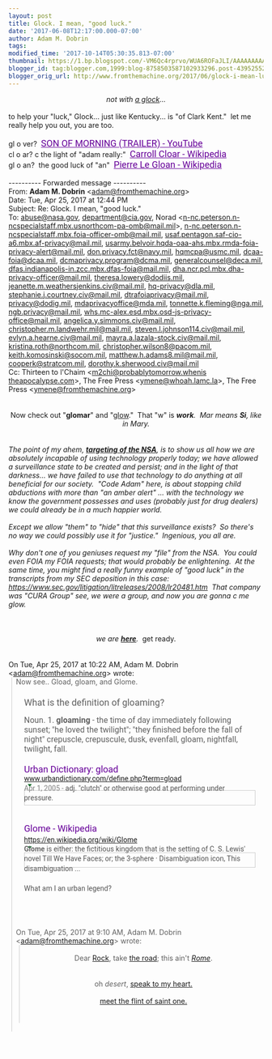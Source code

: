 ```yaml
---
layout: post
title: Glock. I mean, "good luck."
date: '2017-06-08T12:17:00.000-07:00'
author: Adam M. Dobrin
tags: 
modified_time: '2017-10-14T05:30:35.813-07:00'
thumbnail: https://1.bp.blogspot.com/-VM6Qc4rprvo/WUA6ROFaJLI/AAAAAAAAAKk/5bR5H8DCLqcdorp4QdPGt83SJwSqXu6aACK4B/s72-c/image-743952.png
blogger_id: tag:blogger.com,1999:blog-8758503587102933296.post-4395255266894748466
blogger_orig_url: http://www.fromthemachine.org/2017/06/glock-i-mean-luck.html
---
```


<div dir="ltr"><div class="gmail_quote"><div dir="ltr"><div class="gmail_quote"><div dir="ltr"><div class="gmail_quote"><div style="text-align: center;"><i>not with <a href="http://worship.lamc.la/">a glock</a>...</i></div><div dir="ltr" style="text-align: center;"><a href="https://www.youtube.com/watch?v=-hIjgofcuWU&amp;list=PLgYKDBgxsoMNvBS6k4NffQQnobyUqXuMh&amp;index=2"></a><a href="http://1.bp.blogspot.com/-VM6Qc4rprvo/WUA6ROFaJLI/AAAAAAAAAKk/5bR5H8DCLqcdorp4QdPGt83SJwSqXu6aACK4B/s1600/image-743952.png"><img alt="" border="0" id="BLOGGER_PHOTO_ID_6431204335398036658" src="reqs/1.bp.blogspot.com/-VM6Qc4rprvo/WUA6ROFaJLI/AAAAAAAAAKk/5bR5H8DCLqcdorp4QdPGt83SJwSqXu6aACK4B/s320/image-743952.png" /></a></div><div dir="ltr"><br /></div><div dir="ltr">to help your "luck," Glock... just like Kentucky... is "of Clark Kent." &nbsp;let me really help you out, you are too.<br /><div><br /></div><div>gl o ver? &nbsp;<a href="https://www.youtube.com/watch?v=N4D4QOKEtqc" style="color: rgb(102 , 0 , 153); font-family: &quot;roboto&quot; , &quot;arial&quot; , sans-serif; font-size: 18px; white-space: nowrap;">SON OF MORNING (TRAILER) - YouTube</a><br /><div class="gmail_quote"><div dir="ltr"><div class="gmail_quote"><div dir="ltr"><div class="gmail_quote"></div></div></div></div></div><div class="gmail_quote">cl o ar? c the light of "adam really:" &nbsp;<a href="https://en.wikipedia.org/wiki/Carroll_Cloar" style="color: rgb(102 , 0 , 153); font-family: &quot;roboto&quot; , &quot;arial&quot; , sans-serif; font-size: 18px; white-space: nowrap;">Carroll Cloar - Wikipedia</a></div><div class="gmail_quote">gl o an? &nbsp;the good luck of "an" &nbsp;<a href="https://en.wikipedia.org/wiki/Pierre_Le_Gloan" style="color: rgb(102 , 0 , 153); font-family: &quot;roboto&quot; , &quot;arial&quot; , sans-serif; font-size: 18px; white-space: nowrap;">Pierre Le Gloan - Wikipedia</a></div><div class="gmail_quote"><br /></div><div class="gmail_quote">---------- Forwarded message ----------<br />From: <b class="gmail_sendername">Adam M. Dobrin</b> <span dir="ltr">&lt;<a href="mailto:adam@fromthemachine.org" target="_blank">adam@fromthemachine.org</a>&gt;</span><br />Date: Tue, Apr 25, 2017 at 12:44 PM<br />Subject: Re: Glock. I mean, "good luck."<br />To: <a href="mailto:abuse@nasa.gov" target="_blank">abuse@nasa.gov</a>, <a href="mailto:department@cia.gov" target="_blank">department@cia.gov</a>, Norad &lt;<a href="mailto:n-nc.peterson.n-ncspecialstaff.mbx.usnorthcom-pa-omb@mail.mil" target="_blank">n-nc.peterson.n-ncspecialstaf<wbr></wbr>f.mbx.usnorthcom-pa-omb@mail.m<wbr></wbr>il</a>&gt;, <a href="mailto:n-nc.peterson.n-ncspecialstaff.mbx.foia-officer-omb@mail.mil" target="_blank">n-nc.peterson.n-ncspecialstaff<wbr></wbr>.mbx.foia-officer-omb@mail.mil</a><wbr></wbr>, <a href="mailto:usaf.pentagon.saf-cio-a6.mbx.af-privacy@mail.mil" target="_blank">usaf.pentagon.saf-cio-a6.mbx.a<wbr></wbr>f-privacy@mail.mil</a>, <a href="mailto:usarmy.belvoir.hqda-oaa-ahs.mbx.rmda-foia-privacy-alert@mail.mil" target="_blank">usarmy.belvoir.hqda-oaa-ahs.mb<wbr></wbr>x.rmda-foia-privacy-alert@mail<wbr></wbr>.mil</a>, <a href="mailto:don.privacy.fct@navy.mil" target="_blank">don.privacy.fct@navy.mil</a>, <a href="mailto:hqmcpa@usmc.mil" target="_blank">hqmcpa@usmc.mil</a>, <a href="mailto:dcaa-foia@dcaa.mil" target="_blank">dcaa-foia@dcaa.mil</a>, <a href="mailto:dcmaprivacy.program@dcma.mil" target="_blank">dcmaprivacy.program@dcma.mil</a>, <a href="mailto:generalcounsel@deca.mil" target="_blank">generalcounsel@deca.mil</a>, <a href="mailto:dfas.indianapolis-in.zcc.mbx.dfas-foia@mail.mil" target="_blank">dfas.indianapolis-in.zcc.mbx.d<wbr></wbr>fas-foia@mail.mil</a>, <a href="mailto:dha.ncr.pcl.mbx.dha-privacy-officer@mail.mil" target="_blank">dha.ncr.pcl.mbx.dha-privacy-of<wbr></wbr>ficer@mail.mil</a>, <a href="mailto:theresa.lowery@dodiis.mil" target="_blank">theresa.lowery@dodiis.mil</a>, <a href="mailto:jeanette.m.weathersjenkins.civ@mail.mil" target="_blank">jeanette.m.weathersjenkins.civ<wbr></wbr>@mail.mil</a>, <a href="mailto:hq-privacy@dla.mil" target="_blank">hq-privacy@dla.mil</a>, <a href="mailto:stephanie.j.courtney.civ@mail.mil" target="_blank">stephanie.j.courtney.civ@mail.<wbr></wbr>mil</a>, <a href="mailto:dtrafoiaprivacy@mail.mil" target="_blank">dtrafoiaprivacy@mail.mil</a>, <a href="mailto:privacy@dodig.mil" target="_blank">privacy@dodig.mil</a>, <a href="mailto:mdaprivacyoffice@mda.mil" target="_blank">mdaprivacyoffice@mda.mil</a>, <a href="mailto:tonnette.k.fleming@nga.mil" target="_blank">tonnette.k.fleming@nga.mil</a>, <a href="mailto:ngb.privacy@mail.mil" target="_blank">ngb.privacy@mail.mil</a>, <a href="mailto:whs.mc-alex.esd.mbx.osd-js-privacy-office@mail.mil" target="_blank">whs.mc-alex.esd.mbx.osd-js-pri<wbr></wbr>vacy-office@mail.mil</a>, <a href="mailto:angelica.y.simmons.civ@mail.mil" target="_blank">angelica.y.simmons.civ@mail.mi<wbr></wbr>l</a>, <a href="mailto:christopher.m.landwehr.mil@mail.mil" target="_blank">christopher.m.landwehr.mil@mai<wbr></wbr>l.mil</a>, <a href="mailto:steven.l.johnson114.civ@mail.mil" target="_blank">steven.l.johnson114.civ@mail.m<wbr></wbr>il</a>, <a href="mailto:evlyn.a.hearne.civ@mail.mil" target="_blank">evlyn.a.hearne.civ@mail.mil</a>, <a href="mailto:mayra.a.lazala-stock.civ@mail.mil" target="_blank">mayra.a.lazala-stock.civ@mail.<wbr></wbr>mil</a>, <a href="mailto:kristina.roth@northcom.mil" target="_blank">kristina.roth@northcom.mil</a>, <a href="mailto:christopher.wilson8@pacom.mil" target="_blank">christopher.wilson8@pacom.mil</a>, <a href="mailto:keith.komosinski@socom.mil" target="_blank">keith.komosinski@socom.mil</a>, <a href="mailto:matthew.h.adams8.mil@mail.mil" target="_blank">matthew.h.adams8.mil@mail.mil</a>, <a href="mailto:cooperk@stratcom.mil" target="_blank">cooperk@stratcom.mil</a>, <a href="mailto:dorothy.k.sherwood.civ@mail.mil" target="_blank">dorothy.k.sherwood.civ@mail.mi<wbr></wbr>l</a><br />Cc: Thirteen to l'Chaim &lt;<a href="mailto:m2chi@probablytomorrow.whenistheapocalypse.com" target="_blank">m2chi@probablytomorrow.whenis<wbr></wbr>theapocalypse.com</a>&gt;, The Free Press &lt;<a href="mailto:ymene@whoah.lamc.la" target="_blank">ymene@whoah.lamc.la</a>&gt;, The Free Press &lt;<a href="mailto:ymene@fromthemachine.org" target="_blank">ymene@fromthemachine.org</a>&gt;<br /><br /><br /><div dir="ltr"><div style="text-align: center;">Now check out "<b>glomar</b>" and "<a href="https://vid.me/h5EO" target="_blank">glow</a>." &nbsp;That "w" is <i><b>work</b>.&nbsp; Mar means <b>Si</b>, like in Mary.</i></div><div style="text-align: center;"><i><br /></i></div><div><div style="text-align: center;"><i><a href="https://en.wikipedia.org/wiki/Glomar_response" target="_blank"></a><a href="http://2.bp.blogspot.com/-gIY96nuQljQ/WUA6Ra1qUsI/AAAAAAAAAKs/FPUeZA-zG2ci_AIpyRoSxHoy_wdU39WdwCK4B/s1600/image-744872.png"><img alt="" border="0" id="BLOGGER_PHOTO_ID_6431204338821649090" src="reqs/2.bp.blogspot.com/-gIY96nuQljQ/WUA6Ra1qUsI/AAAAAAAAAKs/FPUeZA-zG2ci_AIpyRoSxHoy_wdU39WdwCK4B/s320/image-744872.png" /></a></i></div><div><i><br /></i></div><div><i>The point of my ahem, <b><a href="https://www.youtube.com/watch?v=cXCA5-KHknY" target="_blank">targeting of the NSA</a></b>, is to show us all how we are absolutely incapable of using technology properly today; we have allowed a surveillance state to be created and persist; and in the light of that darkness... we have failed to use that technology to do anything at all beneficial for our society. &nbsp;"Code Adam" here, is about stopping child abductions with more than "an amber alert" ... with the technology we know the government possesses and uses (probably just for drug dealers) we could already be in a much happier world. &nbsp;</i></div><div><i><br /></i></div><div><i>Except we allow "them" to "hide" that this surveillance exists?&nbsp; So there's no way we could possibly use it for "justice." &nbsp;Ingenious, you all are.</i></div><div><i><br /></i></div><div><i>Why don't one of you geniuses request my "file" from the NSA.&nbsp; You could even FOIA my FOIA requests; that would probably be enlightening.&nbsp; At the same time, you might find a really funny example of "good luck" in the transcripts from my SEC deposition in this case: <a href="https://www.sec.gov/litigation/litreleases/2008/lr20481.htm" target="_blank">https://www.sec.gov/litigation<wbr></wbr>/litreleases/2008/lr20481.htm</a>&nbsp; That company was "CURA Group" see, we were a group, and now you are gonna c me glow.</i><br /><div style="text-align: center;"><i><br /></i></div><div style="text-align: center;"><a class="gmail-m_-8803230310011690567m_5973149368637822663m_-6455556366449694663m_4640466546786912971gmail-playable gmail-m_-8803230310011690567m_5973149368637822663m_-6455556366449694663playable gmail-m_-8803230310011690567m_5973149368637822663playable gmail-m_-8803230310011690567playable gmail-playable" href="https://www.youtube.com/watch?v=149jGeIlx3I" target="_blank"></a><a href="http://4.bp.blogspot.com/-zdszMao7GCM/WUA6RT7o_rI/AAAAAAAAAK0/6kO7KG3d__s8KxhWb5aNy5gL0bzRjn5CwCK4B/s1600/image-745531.png"><img alt="" border="0" id="BLOGGER_PHOTO_ID_6431204336967679666" src="reqs/4.bp.blogspot.com/-zdszMao7GCM/WUA6RT7o_rI/AAAAAAAAAK0/6kO7KG3d__s8KxhWb5aNy5gL0bzRjn5CwCK4B/s320/image-745531.png" /></a><i><br /></i></div><div style="text-align: center;"><i><br /></i></div><div style="text-align: center;"><i>we are <b><a href="https://www.youtube.com/watch?v=-MCLCyg9WLA&amp;list=PLgYKDBgxsoMMkbRxreDN2SXm1VA0M2XwA" target="_blank">here</a></b>. &nbsp;</i>get ready.</div><div><i><br /></i></div></div></div><div><div class="gmail-m_-8803230310011690567m_5973149368637822663m_-6455556366449694663h5"><div class="gmail_extra"><br /><div class="gmail_quote">On Tue, Apr 25, 2017 at 10:22 AM, Adam M. Dobrin <span dir="ltr">&lt;<a href="mailto:adam@fromthemachine.org" target="_blank">adam@fromthemachine.org</a>&gt;</span> wrote:<br /><blockquote class="gmail_quote" style="border-left: 1px solid rgb(204 , 204 , 204); margin: 0px 0px 0px 0.8ex; padding-left: 1ex;"><div dir="ltr">Now see.. Gload, gloam, and Glome.<br /><div><br /></div><div><div class="gmail-m_-8803230310011690567m_5973149368637822663m_-6455556366449694663m_4640466546786912971gmail-m_3061639307240156404m_2871896824377561645gmail-_qhf gmail-m_-8803230310011690567m_5973149368637822663m_-6455556366449694663m_4640466546786912971gmail-m_3061639307240156404m_2871896824377561645gmail-match-mod-horizontal-padding gmail-m_-8803230310011690567m_5973149368637822663m_-6455556366449694663m_4640466546786912971gmail-m_3061639307240156404m_2871896824377561645gmail-nmiw gmail-m_-8803230310011690567m_5973149368637822663m_-6455556366449694663m_4640466546786912971gmail-m_3061639307240156404m_2871896824377561645gmail-nmtbi gmail-m_-8803230310011690567m_5973149368637822663m_-6455556366449694663m_4640466546786912971gmail-m_3061639307240156404m_2871896824377561645gmail-nmt gmail-m_-8803230310011690567m_5973149368637822663m_-6455556366449694663m_4640466546786912971gmail-m_3061639307240156404m_2871896824377561645gmail-iwv2Da7U8nJY-Dxg0p2iqJnc gmail-m_-8803230310011690567m_5973149368637822663m_-6455556366449694663m_4640466546786912971gmail-m_3061639307240156404m_2871896824377561645gmail-nmtbia" style="border: none; font-family: &quot;roboto&quot; , &quot;arial&quot; , sans-serif; font-size: 16px; padding: 5px 16px;"><div class="gmail-m_-8803230310011690567m_5973149368637822663m_-6455556366449694663m_4640466546786912971gmail-m_3061639307240156404m_2871896824377561645gmail-_eHi"><div class="gmail-m_-8803230310011690567m_5973149368637822663m_-6455556366449694663m_4640466546786912971gmail-m_3061639307240156404m_2871896824377561645gmail-_rhf" style="font-size: 18px;">What is the definition of gloaming?</div></div></div><div class="gmail-m_-8803230310011690567m_5973149368637822663m_-6455556366449694663m_4640466546786912971gmail-m_3061639307240156404m_2871896824377561645gmail-nmcw gmail-m_-8803230310011690567m_5973149368637822663m_-6455556366449694663m_4640466546786912971gmail-m_3061639307240156404m_2871896824377561645gmail-nmbl gmail-m_-8803230310011690567m_5973149368637822663m_-6455556366449694663m_4640466546786912971gmail-m_3061639307240156404m_2871896824377561645gmail-iwv2Da7U8nJY-GQSfLE1fUrA gmail-m_-8803230310011690567m_5973149368637822663m_-6455556366449694663m_4640466546786912971gmail-m_3061639307240156404m_2871896824377561645gmail-nmca" style="font-family: &quot;roboto&quot; , &quot;arial&quot; , sans-serif; height: auto; overflow: hidden;"><div class="gmail-m_-8803230310011690567m_5973149368637822663m_-6455556366449694663m_4640466546786912971gmail-m_3061639307240156404m_2871896824377561645gmail-_Zjj"><div class="gmail-m_-8803230310011690567m_5973149368637822663m_-6455556366449694663m_4640466546786912971gmail-m_3061639307240156404m_2871896824377561645gmail-mod" style="clear: none; padding: 10px 16px;"><div class="gmail-m_-8803230310011690567m_5973149368637822663m_-6455556366449694663m_4640466546786912971gmail-m_3061639307240156404m_2871896824377561645gmail-_oDd" style="overflow: hidden; padding-bottom: 20px;"><span class="gmail-m_-8803230310011690567m_5973149368637822663m_-6455556366449694663m_4640466546786912971gmail-m_3061639307240156404m_2871896824377561645gmail-_Tgc gmail-m_-8803230310011690567m_5973149368637822663m_-6455556366449694663m_4640466546786912971gmail-m_3061639307240156404m_2871896824377561645gmail-_y9e" style="font-size: 16px;">Noun. 1.&nbsp;<b>gloaming</b>&nbsp;- the time of day immediately following sunset; "he loved the twilight"; "they finished before the fall of night" crepuscle, crepuscule, dusk, evenfall, gloam, nightfall, twilight, fall.</span></div><div class="gmail-m_-8803230310011690567m_5973149368637822663m_-6455556366449694663m_4640466546786912971gmail-m_3061639307240156404m_2871896824377561645gmail-_oDd" style="overflow: hidden; padding-bottom: 20px;"><h3 class="gmail-m_-8803230310011690567m_5973149368637822663m_-6455556366449694663m_4640466546786912971gmail-m_3061639307240156404m_2871896824377561645gmail-r" style="font-family: &quot;roboto&quot; , &quot;arial&quot; , sans-serif; font-size: 18px; font-weight: normal; margin: 0px; overflow: hidden; padding-left: 0px; padding-right: 0px; padding-top: 0px; text-overflow: ellipsis; white-space: nowrap;"><a href="http://www.urbandictionary.com/define.php?term=gload" style="color: #660099; text-decoration-line: none;" target="_blank">Urban Dictionary: gload</a></h3><div class="gmail-m_-8803230310011690567m_5973149368637822663m_-6455556366449694663m_4640466546786912971gmail-m_3061639307240156404m_2871896824377561645gmail-s" style="color: rgb(84 , 84 , 84); font-family: &quot;roboto&quot; , &quot;arial&quot; , sans-serif; line-height: 18px; max-width: 48em;"><div class="gmail-m_-8803230310011690567m_5973149368637822663m_-6455556366449694663m_4640466546786912971gmail-m_3061639307240156404m_2871896824377561645gmail-f gmail-m_-8803230310011690567m_5973149368637822663m_-6455556366449694663m_4640466546786912971gmail-m_3061639307240156404m_2871896824377561645gmail-kv gmail-m_-8803230310011690567m_5973149368637822663m_-6455556366449694663m_4640466546786912971gmail-m_3061639307240156404m_2871896824377561645gmail-_SWb" style="color: grey; height: 18px; line-height: 16px; white-space: nowrap;"><cite class="gmail-m_-8803230310011690567m_5973149368637822663m_-6455556366449694663m_4640466546786912971gmail-m_3061639307240156404m_2871896824377561645gmail-_Rm" style="color: rgb(0 , 102 , 33); font-size: 14px; font-style: normal;"><a href="http://www.urbandictionary.com/define.php?term=gload" target="_blank">www.urbandictionary.com/define<wbr></wbr>.php?term=gload</a></cite><br /><div class="gmail-m_-8803230310011690567m_5973149368637822663m_-6455556366449694663m_4640466546786912971gmail-m_3061639307240156404m_2871896824377561645gmail-action-menu gmail-m_-8803230310011690567m_5973149368637822663m_-6455556366449694663m_4640466546786912971gmail-m_3061639307240156404m_2871896824377561645gmail-ab_ctl" style="display: inline; margin: 1px 3px 0px; vertical-align: middle;"><a class="gmail-m_-8803230310011690567m_5973149368637822663m_-6455556366449694663m_4640466546786912971gmail-m_3061639307240156404m_2871896824377561645gmail-_Fmb gmail-m_-8803230310011690567m_5973149368637822663m_-6455556366449694663m_4640466546786912971gmail-m_3061639307240156404m_2871896824377561645gmail-ab_button" href="https://www.google.com/search?q=gload&amp;rlz=1CAACAR_enUS741US741&amp;oq=gload&amp;aqs=chrome..69i57j0l5.2184j0j9&amp;sourceid=chrome&amp;ie=UTF-8#" id="gmail-m_-8803230310011690567m_5973149368637822663m_-6455556366449694663m_4640466546786912971gmail-m_3061639307240156404m_2871896824377561645gmail-am-b0" style="background-image: none; border-radius: 0px; border: 0px; color: rgb(128 , 128 , 128); display: inline-block; font-family: &quot;arial&quot; , sans-serif; font-size: 11px; font-weight: bold; height: 12px; line-height: 27px; margin: 1px 0px 2px; min-width: 0px; padding: 0px; text-align: center; width: 13px;" target="_blank"><span class="gmail-m_-8803230310011690567m_5973149368637822663m_-6455556366449694663m_4640466546786912971gmail-m_3061639307240156404m_2871896824377561645gmail-mn-dwn-arw" style="border-color: rgb(0 , 102 , 33) transparent; border-style: solid; border-width: 5px 4px 0px; height: 0px; margin-left: 3px; width: 0px;"></span></a><br /><div class="gmail-m_-8803230310011690567m_5973149368637822663m_-6455556366449694663m_4640466546786912971gmail-m_3061639307240156404m_2871896824377561645gmail-action-menu-panel gmail-m_-8803230310011690567m_5973149368637822663m_-6455556366449694663m_4640466546786912971gmail-m_3061639307240156404m_2871896824377561645gmail-ab_dropdown" style="background-clip: initial; background-image: initial; background-origin: initial; background-position: initial; background-repeat: initial; background-size: initial; border: 1px solid rgba(0,0,0,0.2); font-size: 13px; padding: 0px;"><ol style="border: 0px; margin: 0px; padding: 0px;"><li class="gmail-m_-8803230310011690567m_5973149368637822663m_-6455556366449694663m_4640466546786912971gmail-m_3061639307240156404m_2871896824377561645gmail-action-menu-item gmail-m_-8803230310011690567m_5973149368637822663m_-6455556366449694663m_4640466546786912971gmail-m_3061639307240156404m_2871896824377561645gmail-ab_dropdownitem" style="border: 0px; list-style: none; margin: 0px; padding: 0px;"><a class="gmail-m_-8803230310011690567m_5973149368637822663m_-6455556366449694663m_4640466546786912971gmail-m_3061639307240156404m_2871896824377561645gmail-fl" href="http://webcache.googleusercontent.com/search?q=cache:PgzlLO4ANKsJ:www.urbandictionary.com/define.php%3Fterm%3Dgload+&amp;cd=1&amp;hl=en&amp;ct=clnk&amp;gl=us" style="color: rgb(51 , 51 , 51); display: block; font-size: 14px; outline: 0px; padding: 7px 18px;" target="_blank"></a></li><li class="gmail-m_-8803230310011690567m_5973149368637822663m_-6455556366449694663m_4640466546786912971gmail-m_3061639307240156404m_2871896824377561645gmail-action-menu-item gmail-m_-8803230310011690567m_5973149368637822663m_-6455556366449694663m_4640466546786912971gmail-m_3061639307240156404m_2871896824377561645gmail-ab_dropdownitem" style="border: 0px; list-style: none; margin: 0px; padding: 0px;"><a class="gmail-m_-8803230310011690567m_5973149368637822663m_-6455556366449694663m_4640466546786912971gmail-m_3061639307240156404m_2871896824377561645gmail-fl" href="https://www.google.com/search?rlz=1CAACAR_enUS741US741&amp;q=related:www.urbandictionary.com/define.php%3Fterm%3Dgload+gload&amp;tbo=1&amp;sa=X&amp;ved=0ahUKEwirsMOq9L_TAhUIwlQKHaOXD2oQHwgoMAA" style="color: rgb(51 , 51 , 51); display: block; font-size: 14px; outline: 0px; padding: 7px 18px;" target="_blank"></a></li></ol></div></div></div><span class="gmail-m_-8803230310011690567m_5973149368637822663m_-6455556366449694663m_4640466546786912971gmail-m_3061639307240156404m_2871896824377561645gmail-st" style="line-height: 1.4; word-wrap: break-word;"><span class="gmail-m_-8803230310011690567m_5973149368637822663m_-6455556366449694663m_4640466546786912971gmail-m_3061639307240156404m_2871896824377561645gmail-f" style="color: rgb(128 , 128 , 128);">Apr 1, 2005 -&nbsp;</span>adj. "clutch" or otherwise good at performing under pressure.</span></div><div class="gmail-m_-8803230310011690567m_5973149368637822663m_-6455556366449694663m_4640466546786912971gmail-m_3061639307240156404m_2871896824377561645gmail-s" style="color: rgb(84 , 84 , 84); font-family: &quot;roboto&quot; , &quot;arial&quot; , sans-serif; line-height: 18px; max-width: 48em;"><span class="gmail-m_-8803230310011690567m_5973149368637822663m_-6455556366449694663m_4640466546786912971gmail-m_3061639307240156404m_2871896824377561645gmail-st" style="line-height: 1.4; word-wrap: break-word;"><br /></span></div><div class="gmail-m_-8803230310011690567m_5973149368637822663m_-6455556366449694663m_4640466546786912971gmail-m_3061639307240156404m_2871896824377561645gmail-s" style="color: rgb(84 , 84 , 84); font-family: &quot;roboto&quot; , &quot;arial&quot; , sans-serif; line-height: 18px; max-width: 48em;"><span class="gmail-m_-8803230310011690567m_5973149368637822663m_-6455556366449694663m_4640466546786912971gmail-m_3061639307240156404m_2871896824377561645gmail-st" style="line-height: 1.4; word-wrap: break-word;"></span><br /><h3 class="gmail-m_-8803230310011690567m_5973149368637822663m_-6455556366449694663m_4640466546786912971gmail-m_3061639307240156404m_2871896824377561645gmail-r" style="color: rgb(34 , 34 , 34); font-family: &quot;roboto&quot; , &quot;arial&quot; , sans-serif; font-size: 18px; font-weight: normal; margin: 0px; overflow: hidden; padding-left: 0px; padding-right: 0px; padding-top: 0px; text-overflow: ellipsis; white-space: nowrap;"><span class="gmail-m_-8803230310011690567m_5973149368637822663m_-6455556366449694663m_4640466546786912971gmail-m_3061639307240156404m_2871896824377561645gmail-st" style="line-height: 1.4; word-wrap: break-word;"><a href="https://en.wikipedia.org/wiki/Glome" style="color: #660099; text-decoration-line: none;" target="_blank">Glome - Wikipedia</a></span></h3><div class="gmail-m_-8803230310011690567m_5973149368637822663m_-6455556366449694663m_4640466546786912971gmail-m_3061639307240156404m_2871896824377561645gmail-s" style="font-family: &quot;roboto&quot; , &quot;arial&quot; , sans-serif; line-height: 18px; max-width: 48em;"><div class="gmail-m_-8803230310011690567m_5973149368637822663m_-6455556366449694663m_4640466546786912971gmail-m_3061639307240156404m_2871896824377561645gmail-f gmail-m_-8803230310011690567m_5973149368637822663m_-6455556366449694663m_4640466546786912971gmail-m_3061639307240156404m_2871896824377561645gmail-kv gmail-m_-8803230310011690567m_5973149368637822663m_-6455556366449694663m_4640466546786912971gmail-m_3061639307240156404m_2871896824377561645gmail-_SWb" style="color: grey; height: 18px; line-height: 16px; white-space: nowrap;"><span class="gmail-m_-8803230310011690567m_5973149368637822663m_-6455556366449694663m_4640466546786912971gmail-m_3061639307240156404m_2871896824377561645gmail-st" style="line-height: 1.4; word-wrap: break-word;"><cite class="gmail-m_-8803230310011690567m_5973149368637822663m_-6455556366449694663m_4640466546786912971gmail-m_3061639307240156404m_2871896824377561645gmail-_Rm" style="color: rgb(0 , 102 , 33); font-size: 14px; font-style: normal;"><a href="https://en.wikipedia.org/wiki/Glome" target="_blank">https://en.wikipedia.org/wiki/<wbr></wbr>Glome</a></cite></span><br /><div class="gmail-m_-8803230310011690567m_5973149368637822663m_-6455556366449694663m_4640466546786912971gmail-m_3061639307240156404m_2871896824377561645gmail-action-menu gmail-m_-8803230310011690567m_5973149368637822663m_-6455556366449694663m_4640466546786912971gmail-m_3061639307240156404m_2871896824377561645gmail-ab_ctl" style="display: inline; margin: 1px 3px 0px; vertical-align: middle;"><span class="gmail-m_-8803230310011690567m_5973149368637822663m_-6455556366449694663m_4640466546786912971gmail-m_3061639307240156404m_2871896824377561645gmail-st" style="line-height: 1.4; word-wrap: break-word;"><a class="gmail-m_-8803230310011690567m_5973149368637822663m_-6455556366449694663m_4640466546786912971gmail-m_3061639307240156404m_2871896824377561645gmail-_Fmb gmail-m_-8803230310011690567m_5973149368637822663m_-6455556366449694663m_4640466546786912971gmail-m_3061639307240156404m_2871896824377561645gmail-ab_button" href="https://www.google.com/search?q=define%3Aglome&amp;rlz=1CAACAR_enUS741US741&amp;oq=define%3Aglome&amp;aqs=chrome..69i57j69i58.4715j0j9&amp;sourceid=chrome&amp;ie=UTF-8#" id="gmail-m_-8803230310011690567m_5973149368637822663m_-6455556366449694663m_4640466546786912971gmail-m_3061639307240156404m_2871896824377561645gmail-am-b0" style="background-image: none; border-radius: 0px; border: 0px; color: rgb(128 , 128 , 128); display: inline-block; font-family: &quot;arial&quot; , sans-serif; font-size: 11px; font-weight: bold; height: 12px; line-height: 27px; margin: 1px 0px 2px; min-width: 0px; padding: 0px; text-align: center; width: 13px;" target="_blank"><span class="gmail-m_-8803230310011690567m_5973149368637822663m_-6455556366449694663m_4640466546786912971gmail-m_3061639307240156404m_2871896824377561645gmail-mn-dwn-arw" style="border-color: rgb(0 , 102 , 33) transparent; border-style: solid; border-width: 5px 4px 0px; height: 0px; margin-left: 3px; width: 0px;"></span></a></span><br /><div class="gmail-m_-8803230310011690567m_5973149368637822663m_-6455556366449694663m_4640466546786912971gmail-m_3061639307240156404m_2871896824377561645gmail-action-menu-panel gmail-m_-8803230310011690567m_5973149368637822663m_-6455556366449694663m_4640466546786912971gmail-m_3061639307240156404m_2871896824377561645gmail-ab_dropdown" style="background-clip: initial; background-image: initial; background-origin: initial; background-position: initial; background-repeat: initial; background-size: initial; border: 1px solid rgba(0,0,0,0.2); font-size: 13px; padding: 0px;"><ol style="border: 0px; margin: 0px; padding: 0px;"><li class="gmail-m_-8803230310011690567m_5973149368637822663m_-6455556366449694663m_4640466546786912971gmail-m_3061639307240156404m_2871896824377561645gmail-action-menu-item gmail-m_-8803230310011690567m_5973149368637822663m_-6455556366449694663m_4640466546786912971gmail-m_3061639307240156404m_2871896824377561645gmail-ab_dropdownitem" style="border: 0px; list-style: none; margin: 0px; padding: 0px;"><span class="gmail-m_-8803230310011690567m_5973149368637822663m_-6455556366449694663m_4640466546786912971gmail-m_3061639307240156404m_2871896824377561645gmail-st" style="line-height: 1.4; word-wrap: break-word;"><a class="gmail-m_-8803230310011690567m_5973149368637822663m_-6455556366449694663m_4640466546786912971gmail-m_3061639307240156404m_2871896824377561645gmail-fl" href="https://webcache.googleusercontent.com/search?q=cache:3u-ZPyGQ3qMJ:https://en.wikipedia.org/wiki/Glome+&amp;cd=1&amp;hl=en&amp;ct=clnk&amp;gl=us" style="color: rgb(51 , 51 , 51); display: block; font-size: 14px; outline: 0px; padding: 7px 18px;" target="_blank"></a></span></li><li class="gmail-m_-8803230310011690567m_5973149368637822663m_-6455556366449694663m_4640466546786912971gmail-m_3061639307240156404m_2871896824377561645gmail-action-menu-item gmail-m_-8803230310011690567m_5973149368637822663m_-6455556366449694663m_4640466546786912971gmail-m_3061639307240156404m_2871896824377561645gmail-ab_dropdownitem" style="border: 0px; list-style: none; margin: 0px; padding: 0px;"><span class="gmail-m_-8803230310011690567m_5973149368637822663m_-6455556366449694663m_4640466546786912971gmail-m_3061639307240156404m_2871896824377561645gmail-st" style="line-height: 1.4; word-wrap: break-word;"><a class="gmail-m_-8803230310011690567m_5973149368637822663m_-6455556366449694663m_4640466546786912971gmail-m_3061639307240156404m_2871896824377561645gmail-fl" href="https://www.google.com/search?rlz=1CAACAR_enUS741US741&amp;q=related:https://en.wikipedia.org/wiki/Glome&amp;tbo=1&amp;sa=X&amp;ved=0ahUKEwj9u5C59L_TAhWp64MKHefoBfkQHwgoMAA" style="color: rgb(51 , 51 , 51); display: block; font-size: 14px; outline: 0px; padding: 7px 18px;" target="_blank"></a></span></li></ol></div></div></div><span class="gmail-m_-8803230310011690567m_5973149368637822663m_-6455556366449694663m_4640466546786912971gmail-m_3061639307240156404m_2871896824377561645gmail-st" style="line-height: 1.4; word-wrap: break-word;"><span class="gmail-m_-8803230310011690567m_5973149368637822663m_-6455556366449694663m_4640466546786912971gmail-m_3061639307240156404m_2871896824377561645gmail-st" style="line-height: 1.4; word-wrap: break-word;"><span style="color: rgb(106 , 106 , 106); font-weight: bold;">Glome</span>&nbsp;is either: the fictitious kingdom that is the setting of C. S. Lewis' novel Till We Have Faces; or; the 3-sphere · Disambiguation icon, This disambiguation&nbsp;...</span></span></div><div class="gmail-m_-8803230310011690567m_5973149368637822663m_-6455556366449694663m_4640466546786912971gmail-m_3061639307240156404m_2871896824377561645gmail-s" style="font-family: &quot;roboto&quot; , &quot;arial&quot; , sans-serif; line-height: 18px; max-width: 48em;"><span class="gmail-m_-8803230310011690567m_5973149368637822663m_-6455556366449694663m_4640466546786912971gmail-m_3061639307240156404m_2871896824377561645gmail-st" style="line-height: 1.4; word-wrap: break-word;"><span class="gmail-m_-8803230310011690567m_5973149368637822663m_-6455556366449694663m_4640466546786912971gmail-m_3061639307240156404m_2871896824377561645gmail-st" style="line-height: 1.4; word-wrap: break-word;"><br /></span></span></div><div class="gmail-m_-8803230310011690567m_5973149368637822663m_-6455556366449694663m_4640466546786912971gmail-m_3061639307240156404m_2871896824377561645gmail-s" style="font-family: &quot;roboto&quot; , &quot;arial&quot; , sans-serif; line-height: 18px; max-width: 48em;"><span class="gmail-m_-8803230310011690567m_5973149368637822663m_-6455556366449694663m_4640466546786912971gmail-m_3061639307240156404m_2871896824377561645gmail-st" style="line-height: 1.4; word-wrap: break-word;">What am I an urban legend?</span></div><div class="gmail-m_-8803230310011690567m_5973149368637822663m_-6455556366449694663m_4640466546786912971gmail-m_3061639307240156404m_2871896824377561645gmail-s" style="font-family: &quot;roboto&quot; , &quot;arial&quot; , sans-serif; line-height: 18px; max-width: 48em;"><span class="gmail-m_-8803230310011690567m_5973149368637822663m_-6455556366449694663m_4640466546786912971gmail-m_3061639307240156404m_2871896824377561645gmail-st" style="line-height: 1.4; word-wrap: break-word;"><br /></span></div></div></div></div></div></div></div></div><div hspace="streak-pt-mark" style="max-height: 1px;"><img alt="" src="reqs/mailfoogae.appspot.com/t?sender=aYWRhbUBmcm9tdGhlbWFjaGluZS5vcmc%3D&amp;type=zerocontent&amp;guid=d8b029f4-a7ed-44e7-9dd4-6dbc1195ef44" style="max-height: 0px; overflow: hidden; width: 0px;" /><span style="color: white; font-size: xx-small;">ᐧ</span></div><div class="gmail-m_-8803230310011690567m_5973149368637822663m_-6455556366449694663m_4640466546786912971gmail-m_3061639307240156404HOEnZb"><div class="gmail-m_-8803230310011690567m_5973149368637822663m_-6455556366449694663m_4640466546786912971gmail-m_3061639307240156404h5"><div class="gmail_extra"><br /><div class="gmail_quote">On Tue, Apr 25, 2017 at 9:10 AM, Adam M. Dobrin <span dir="ltr">&lt;<a href="mailto:adam@fromthemachine.org" target="_blank">adam@fromthemachine.org</a>&gt;</span> wrote:<br /><blockquote class="gmail_quote" style="border-left: 1px solid rgb(204 , 204 , 204); margin: 0px 0px 0px 0.8ex; padding-left: 1ex;"><div dir="ltr"><div style="text-align: center;"><a class="gmail-m_-8803230310011690567m_5973149368637822663m_-6455556366449694663m_4640466546786912971gmail-m_3061639307240156404m_2871896824377561645playable gmail-m_-8803230310011690567m_5973149368637822663m_-6455556366449694663m_4640466546786912971gmail-m_3061639307240156404playable gmail-m_-8803230310011690567m_5973149368637822663m_-6455556366449694663m_4640466546786912971gmail-playable gmail-m_-8803230310011690567m_5973149368637822663m_-6455556366449694663playable gmail-m_-8803230310011690567m_5973149368637822663playable gmail-m_-8803230310011690567playable gmail-playable" href="https://www.youtube.com/watch?v=YR5ApYxkU-U&amp;list=PLgYKDBgxsoMNBBXg-TvuMgrSpmkclyiym&amp;index=4" target="_blank"></a><a href="http://4.bp.blogspot.com/-jzfI3mJo8Pw/WUA6RiMzJ6I/AAAAAAAAAK8/H8uvVO0uOechzbpV4y2lX9Vu4l58eLcFwCK4B/s1600/awkward-746062.jpg"><img alt="" border="0" id="BLOGGER_PHOTO_ID_6431204340797745058" src="reqs/4.bp.blogspot.com/-jzfI3mJo8Pw/WUA6RiMzJ6I/AAAAAAAAAK8/H8uvVO0uOechzbpV4y2lX9Vu4l58eLcFwCK4B/s320/awkward-746062.jpg" /></a></div><div style="text-align: center;"><br /></div><div style="text-align: center;">Dear <a href="https://vid.me/LCBw" target="_blank">Rock</a>, take <a href="https://www.youtube.com/watch?v=n9E1KOrqInU" target="_blank">the road</a>; this ain't <i><a href="https://www.youtube.com/watch?v=ZxaBZToVzMk" target="_blank">Rome</a></i>.</div><div style="text-align: center;"><br /></div><div style="text-align: center;"><a class="gmail-m_-8803230310011690567m_5973149368637822663m_-6455556366449694663m_4640466546786912971gmail-m_3061639307240156404m_2871896824377561645playable gmail-m_-8803230310011690567m_5973149368637822663m_-6455556366449694663m_4640466546786912971gmail-m_3061639307240156404playable gmail-m_-8803230310011690567m_5973149368637822663m_-6455556366449694663m_4640466546786912971gmail-playable gmail-m_-8803230310011690567m_5973149368637822663m_-6455556366449694663playable gmail-m_-8803230310011690567m_5973149368637822663playable gmail-m_-8803230310011690567playable gmail-playable" href="https://www.youtube.com/watch?v=Uwzg7SYZKF0&amp;index=1&amp;list=PLgYKDBgxsoMPrnVh3DiutJ2bZNwk6N_14" target="_blank"></a><a href="http://3.bp.blogspot.com/-Kz9wawARthY/WUA6RkWuF6I/AAAAAAAAALE/sHgYg0lUQbwcYJUl7MHDy2TERM3S6RiNgCK4B/s1600/image-746483.png"><img alt="" border="0" id="BLOGGER_PHOTO_ID_6431204341376227234" src="reqs/3.bp.blogspot.com/-Kz9wawARthY/WUA6RkWuF6I/AAAAAAAAALE/sHgYg0lUQbwcYJUl7MHDy2TERM3S6RiNgCK4B/s320/image-746483.png" /></a></div><div style="text-align: center;"><br /></div><div style="text-align: center;">oh <i>desert</i>, <a href="https://www.youtube.com/watch?v=TB1zPYKQCCY" target="_blank">speak to my heart.</a></div><div style="text-align: center;"><br /></div><div style="text-align: center;"><a href="http://bit.ly/2oImNSj" target="_blank"></a><a href="http://1.bp.blogspot.com/-2EXxqNKnxEY/WUA6Rw7r7WI/AAAAAAAAALM/PVphVfBdcBAuC2FwRFnZ2CIabz67Sce2ACK4B/s1600/image-747080.png"><img alt="" border="0" id="BLOGGER_PHOTO_ID_6431204344752500066" src="reqs/1.bp.blogspot.com/-2EXxqNKnxEY/WUA6Rw7r7WI/AAAAAAAAALM/PVphVfBdcBAuC2FwRFnZ2CIabz67Sce2ACK4B/s320/image-747080.png" /></a></div><div style="text-align: center;"><a href="http://bit.ly/2oImNSj" target="_blank">meet the flint of saint one.</a></div><div style="text-align: center;"><br /></div><div style="text-align: center;"><div class="separator" style="clear: both; text-align: center;"><a href="http://2.bp.blogspot.com/-TXEr7h-KZuQ/WUA6SJFf0hI/AAAAAAAAALU/IV9Iczlv1RA9xjL2oNtIC2E8t4i4wzJVQCK4B/s1600/imagine_comic_john_lennon-747910.jpg" style="margin-left: 1em; margin-right: 1em;"><img alt="" border="0" id="BLOGGER_PHOTO_ID_6431204351236100626" src="reqs/2.bp.blogspot.com/-TXEr7h-KZuQ/WUA6SJFf0hI/AAAAAAAAALU/IV9Iczlv1RA9xjL2oNtIC2E8t4i4wzJVQCK4B/s1600/imagine_comic_john_lennon-747910.jpg" /></a></div>​</div></div><div hspace="streak-pt-mark" style="max-height: 1px;"><img alt="" src="reqs/mailfoogae.appspot.com/t?sender=aYWRhbUBmcm9tdGhlbWFjaGluZS5vcmc%3D&amp;type=zerocontent&amp;guid=311f1339-f996-4258-a9ba-19989b283cfd" style="max-height: 0px; overflow: hidden; width: 0px;" /><span style="color: white; font-size: xx-small;">ᐧ</span></div></blockquote></div><br /></div></div></div></blockquote></div><br /></div></div></div></div><div hspace="streak-pt-mark" style="max-height: 1px;"><img alt="" src="reqs/mailfoogae.appspot.com/t?sender=aYWRhbUBmcm9tdGhlbWFjaGluZS5vcmc%3D&amp;type=zerocontent&amp;guid=02d7b0f3-b9b3-4989-b024-443c5682e2bc" style="max-height: 0px; overflow: hidden; width: 0px;" /><span style="color: white; font-size: xx-small;">ᐧ</span></div></div></div></div></div></div></div></div></div><div class="gmail_signature"><br /></div></div><div hspace="streak-pt-mark" style="max-height: 1px;"><img alt="" src="reqs/mailfoogae.appspot.com/t?sender=aYWRhbUBmcm9tdGhlbWFjaGluZS5vcmc%3D&amp;type=zerocontent&amp;guid=257f909f-645a-4a1a-9c9a-82c64238a45b" style="max-height: 0px; overflow: hidden; width: 0px;" /><span style="color: white; font-size: xx-small;">ᐧ</span></div>